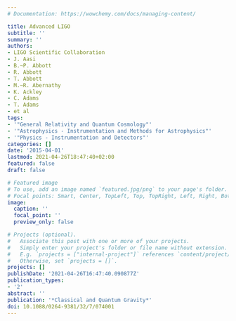```yaml
---
# Documentation: https://wowchemy.com/docs/managing-content/

title: Advanced LIGO
subtitle: ''
summary: ''
authors:
- LIGO Scientific Collaboration
- J. Aasi
- B.~P. Abbott
- R. Abbott
- T. Abbott
- M.~R. Abernathy
- K. Ackley
- C. Adams
- T. Adams
- et al
tags:
- '"General Relativity and Quantum Cosmology"'
- '"Astrophysics - Instrumentation and Methods for Astrophysics"'
- '"Physics - Instrumentation and Detectors"'
categories: []
date: '2015-04-01'
lastmod: 2021-04-26T18:47:40+02:00
featured: false
draft: false

# Featured image
# To use, add an image named `featured.jpg/png` to your page's folder.
# Focal points: Smart, Center, TopLeft, Top, TopRight, Left, Right, BottomLeft, Bottom, BottomRight.
image:
  caption: ''
  focal_point: ''
  preview_only: false

# Projects (optional).
#   Associate this post with one or more of your projects.
#   Simply enter your project's folder or file name without extension.
#   E.g. `projects = ["internal-project"]` references `content/project/deep-learning/index.md`.
#   Otherwise, set `projects = []`.
projects: []
publishDate: '2021-04-26T16:47:40.090877Z'
publication_types:
- '2'
abstract: ''
publication: '*Classical and Quantum Gravity*'
doi: 10.1088/0264-9381/32/7/074001
---
```

